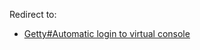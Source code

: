 Redirect to:

*   [Getty#Automatic login to virtual console](/index.php?title=Getty&redirect=no#Automatic_login_to_virtual_console "Getty")